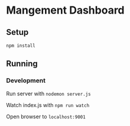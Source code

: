 # Mangement Dashboard

## Setup
```
npm install
```

## Running
### Development
Run server with ```nodemon server.js```

Watch index.js with ```npm run watch```

Open browser to ```localhost:9001```